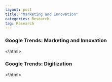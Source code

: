 ```yaml
---
layout: post
title: "Marketing and Innovation"
categories: Research
tag: Research
---
```


### Google Trends: Marketing and Innovation

<html>
<script type="text/javascript" src="https://ssl.gstatic.com/trends_nrtr/1845_RC03/embed_loader.js"></script> <script type="text/javascript"> trends.embed.renderExploreWidget("TIMESERIES", {"comparisonItem":[{"keyword":"Marketing and Innovation","geo":"","time":"2004-01-01 2019-08-26"}],"category":0,"property":""}, {"exploreQuery":"date=all&q=Marketing%20and%20Innovation","guestPath":"https://trends.google.com:443/trends/embed/"}); </script>
<\html>

### Google Trends: Digitization
<html>
<script type="text/javascript" src="https://ssl.gstatic.com/trends_nrtr/1845_RC03/embed_loader.js"></script> <script type="text/javascript"> trends.embed.renderExploreWidget("TIMESERIES", {"comparisonItem":[{"keyword":"Digitization","geo":"","time":"today 5-y"}],"category":0,"property":""}, {"exploreQuery":"date=today%205-y&q=Digitization","guestPath":"https://trends.google.com:443/trends/embed/"}); </script> 
<\html>
